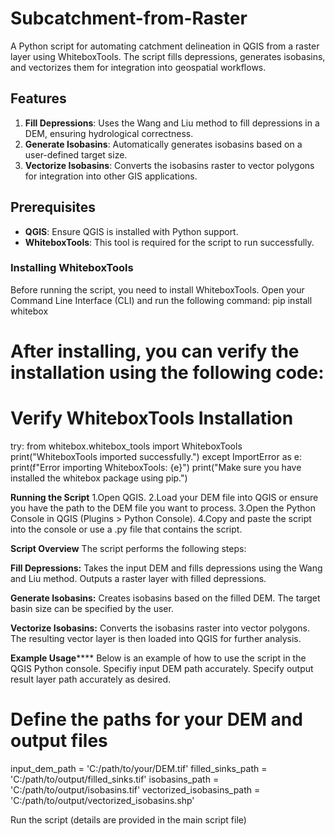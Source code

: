 # Subcatchment-from-Raster
A Python script for automating catchment delineation in QGIS from a raster layer using WhiteboxTools. The script fills depressions, generates isobasins, and vectorizes them for integration into geospatial workflows.

## Features

1. **Fill Depressions**: Uses the Wang and Liu method to fill depressions in a DEM, ensuring hydrological correctness.
2. **Generate Isobasins**: Automatically generates isobasins based on a user-defined target size.
3. **Vectorize Isobasins**: Converts the isobasins raster to vector polygons for integration into other GIS applications.

## Prerequisites

- **QGIS**: Ensure QGIS is installed with Python support.
- **WhiteboxTools**: This tool is required for the script to run successfully.

### Installing WhiteboxTools

Before running the script, you need to install WhiteboxTools. Open your Command Line Interface (CLI) and run the following command:
pip install whitebox

# After installing, you can verify the installation using the following code:

# Verify WhiteboxTools Installation
try:
    from whitebox.whitebox_tools import WhiteboxTools
    print("WhiteboxTools imported successfully.")
except ImportError as e:
    print(f"Error importing WhiteboxTools: {e}")
    print("Make sure you have installed the whitebox package using pip.")

**Running the Script**
1.Open QGIS.
2.Load your DEM file into QGIS or ensure you have the path to the DEM file you want to process.
3.Open the Python Console in QGIS (Plugins > Python Console).
4.Copy and paste the script into the console or use a .py file that contains the script.

****Script Overview****
The script performs the following steps:

**Fill Depressions:**
Takes the input DEM and fills depressions using the Wang and Liu method.
Outputs a raster layer with filled depressions.

**Generate Isobasins:**
Creates isobasins based on the filled DEM.
The target basin size can be specified by the user.

**Vectorize Isobasins:**
Converts the isobasins raster into vector polygons.
The resulting vector layer is then loaded into QGIS for further analysis.

**Example Usage******
Below is an example of how to use the script in the QGIS Python console. Specifiy input DEM path accurately. Specify output result layer path accurately as desired.

# Define the paths for your DEM and output files
input_dem_path = 'C:/path/to/your/DEM.tif'
filled_sinks_path = 'C:/path/to/output/filled_sinks.tif'
isobasins_path = 'C:/path/to/output/isobasins.tif'
vectorized_isobasins_path = 'C:/path/to/output/vectorized_isobasins.shp'

Run the script (details are provided in the main script file)
